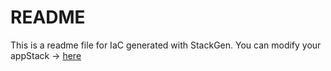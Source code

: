 # README
This is a readme file for IaC generated with StackGen.
You can modify your appStack -> [here](http://main.dev.stackgen.com/appstacks/1743b269-90c2-480e-a253-149632d7f9a7)
